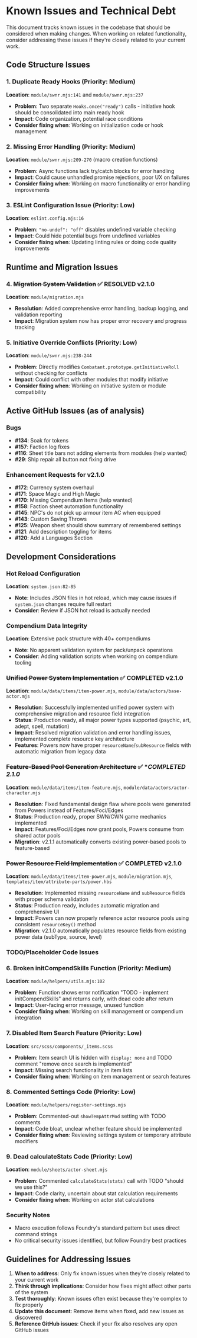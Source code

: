 # Known Issues and Technical Debt

This document tracks known issues in the codebase that should be considered when making changes. When working on related functionality, consider addressing these issues if they're closely related to your current work.

## Code Structure Issues

### 1. Duplicate Ready Hooks (Priority: Medium)
**Location**: `module/swnr.mjs:141` and `module/swnr.mjs:237`
- **Problem**: Two separate `Hooks.once("ready")` calls - initiative hook should be consolidated into main ready hook
- **Impact**: Code organization, potential race conditions
- **Consider fixing when**: Working on initialization code or hook management

### 2. Missing Error Handling (Priority: Medium)
**Location**: `module/swnr.mjs:209-270` (macro creation functions)
- **Problem**: Async functions lack try/catch blocks for error handling
- **Impact**: Could cause unhandled promise rejections, poor UX on failures
- **Consider fixing when**: Working on macro functionality or error handling improvements

### 3. ESLint Configuration Issue (Priority: Low)
**Location**: `eslint.config.mjs:16`
- **Problem**: `"no-undef": "off"` disables undefined variable checking
- **Impact**: Could hide potential bugs from undefined variables
- **Consider fixing when**: Updating linting rules or doing code quality improvements

## Runtime and Migration Issues

### 4. ~~Migration System Validation~~ ✅ **RESOLVED v2.1.0**
**Location**: `module/migration.mjs` 
- **Resolution**: Added comprehensive error handling, backup logging, and validation reporting
- **Impact**: Migration system now has proper error recovery and progress tracking

### 5. Initiative Override Conflicts (Priority: Low)
**Location**: `module/swnr.mjs:238-244`
- **Problem**: Directly modifies `Combatant.prototype.getInitiativeRoll` without checking for conflicts
- **Impact**: Could conflict with other modules that modify initiative
- **Consider fixing when**: Working on initiative system or module compatibility

## Active GitHub Issues (as of analysis)

### Bugs
- **#134**: Soak for tokens
- **#157**: Faction log fixes  
- **#116**: Sheet title bars not adding elements from modules (help wanted)
- **#29**: Ship repair all button not fixing drive

### Enhancement Requests for v2.1.0
- **#172**: Currency system overhaul
- **#171**: Space Magic and High Magic
- **#170**: Missing Compendium Items (help wanted)
- **#158**: Faction sheet automation functionality
- **#145**: NPC's do not pick up armour item AC when equipped
- **#143**: Custom Saving Throws
- **#125**: Weapon sheet should show summary of remembered settings
- **#121**: Add description toggling for items
- **#120**: Add a Languages Section

## Development Considerations

### Hot Reload Configuration
**Location**: `system.json:82-85`
- **Note**: Includes JSON files in hot reload, which may cause issues if `system.json` changes require full restart
- **Consider**: Review if JSON hot reload is actually needed

### Compendium Data Integrity
**Location**: Extensive pack structure with 40+ compendiums
- **Note**: No apparent validation system for pack/unpack operations
- **Consider**: Adding validation scripts when working on compendium tooling

### ~~Unified Power System Implementation~~ ✅ **COMPLETED v2.1.0**
**Location**: `module/data/items/item-power.mjs`, `module/data/actors/base-actor.mjs`
- **Resolution**: Successfully implemented unified power system with comprehensive migration and resource field integration
- **Status**: Production ready, all major power types supported (psychic, art, adept, spell, mutation)
- **Impact**: Resolved migration validation and error handling issues, implemented complete resource key architecture
- **Features**: Powers now have proper `resourceName`/`subResource` fields with automatic migration from legacy data

### ~~Feature-Based Pool Generation Architecture~~ ✅ **COMPLETED 2.1.0*
**Location**: `module/data/items/item-feature.mjs`, `module/data/actors/actor-character.mjs`
- **Resolution**: Fixed fundamental design flaw where pools were generated from Powers instead of Features/Foci/Edges
- **Status**: Production ready, proper SWN/CWN game mechanics implemented
- **Impact**: Features/Foci/Edges now grant pools, Powers consume from shared actor pools
- **Migration**: v2.1.1 automatically converts existing power-based pools to feature-based

### ~~Power Resource Field Implementation~~ ✅ **COMPLETED v2.1.0**
**Location**: `module/data/items/item-power.mjs`, `module/migration.mjs`, `templates/item/attribute-parts/power.hbs`
- **Resolution**: Implemented missing `resourceName` and `subResource` fields with proper schema validation
- **Status**: Production ready, includes automatic migration and comprehensive UI
- **Impact**: Powers can now properly reference actor resource pools using consistent `resourceKey()` method
- **Migration**: v2.1.0 automatically populates resource fields from existing power data (subType, source, level)

### TODO/Placeholder Code Issues

### 6. Broken initCompendSkills Function (Priority: Medium)
**Location**: `module/helpers/utils.mjs:102`
- **Problem**: Function shows error notification "TODO - implement initCompendSkills" and returns early, with dead code after return
- **Impact**: User-facing error message, unused function
- **Consider fixing when**: Working on skill management or compendium integration

### 7. Disabled Item Search Feature (Priority: Low)
**Location**: `src/scss/components/_items.scss`
- **Problem**: Item search UI is hidden with `display: none` and TODO comment "remove once search is implemented"
- **Impact**: Missing search functionality in item lists
- **Consider fixing when**: Working on item management or search features

### 8. Commented Settings Code (Priority: Low)
**Location**: `module/helpers/register-settings.mjs`
- **Problem**: Commented-out `showTempAttrMod` setting with TODO comments
- **Impact**: Code bloat, unclear whether feature should be implemented
- **Consider fixing when**: Reviewing settings system or temporary attribute modifiers

### 9. Dead calculateStats Code (Priority: Low)
**Location**: `module/sheets/actor-sheet.mjs`
- **Problem**: Commented `calculateStats(stats)` call with TODO "should we use this?"
- **Impact**: Code clarity, uncertain about stat calculation requirements
- **Consider fixing when**: Working on actor stat calculations

### Security Notes
- Macro execution follows Foundry's standard pattern but uses direct command strings
- No critical security issues identified, but follow Foundry best practices

## Guidelines for Addressing Issues

1. **When to address**: Only fix known issues when they're closely related to your current work
2. **Think through implications**: Consider how fixes might affect other parts of the system
3. **Test thoroughly**: Known issues often exist because they're complex to fix properly
4. **Update this document**: Remove items when fixed, add new issues as discovered
5. **Reference GitHub issues**: Check if your fix also resolves any open GitHub issues